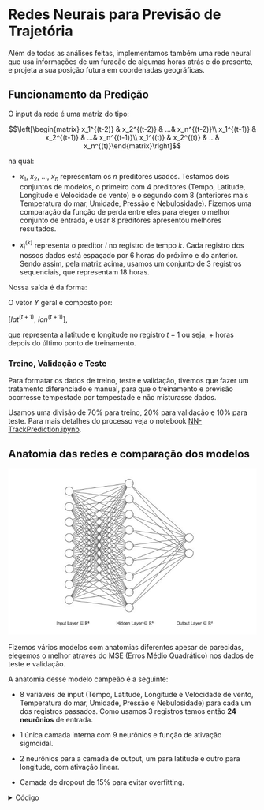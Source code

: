 # Redes Neurais para Previsão de Trajetória

Além de todas as análises feitas, implementamos também uma rede neural que usa informações de um furacão de algumas horas atrás e do presente, e projeta a sua posição futura em coordenadas geográficas.



## Funcionamento da Predição

O input da rede é uma matriz do tipo:

$$\left[\begin{matrix}
x_1^{(t-2)} & x_2^{(t-2)} & ...& x_n^{(t-2)}\\
x_1^{(t-1)} & x_2^{(t-1)} & ...& x_n^{(t-1)}\\
x_1^{(t)} & x_2^{(t)} & ...& x_n^{(t)}\end{matrix}\right]$$

na qual:

- $x_1,~x_2, ~..., ~x_n$ representam os $n$ preditores usados. Testamos dois conjuntos de modelos, o primeiro com 4 preditores (Tempo, Latitude, Longitude e Velocidade de vento) e o segundo com 8 (anteriores mais Temperatura do mar, Umidade, Pressão e Nebulosidade). Fizemos uma comparação da função de perda entre eles para eleger o melhor conjunto de entrada, e usar 8 preditores apresentou melhores resultados.

- $x_i^{(k)}$ representa o preditor $i$ no registro de tempo $k$. Cada registro dos nossos dados está espaçado por 6 horas do próximo e do anterior. Sendo assim, pela matriz acima, usamos um conjunto de 3 registros sequenciais, que representam 18 horas.

Nossa saída é da forma:

O vetor $Y$ geral é composto por:

$[lat^{(t+1)},~ lon^{(t+1)}],$

que representa a latitude e longitude no registro $t+1$ ou seja, + horas depois do último ponto de treinamento.


### Treino, Validação e Teste

Para formatar os dados de treino, teste e validação, tivemos que fazer um tratamento diferenciado e manual, para que o treinamento e previsão ocorresse tempestade por tempestade e não misturasse dados.

Usamos uma divisão de 70% para treino, 20% para validação e 10% para teste. 
Para mais detalhes do processo veja o notebook [NN-TrackPrediction.ipynb](https://github.com/reneroliveira/Hurricane_Project/blob/master/Notebooks/NN-TrackPrediction.ipynb).




## Anatomia das redes e comparação dos modelos

![png](NN-TrackPrediction_files/NN-TrackPrediction_35_2.png)

Fizemos vários modelos com anatomias diferentes apesar de parecidas, elegemos o melhor através do MSE (Erros Médio Quadrático) nos dados de teste e validação.

A anatomia desse modelo campeão é a seguinte:

 - 8 variáveis de input (Tempo, Latitude, Longitude e Velocidade de vento, Temperatura do mar, Umidade, Pressão e Nebulosidade) para cada um dos registros passados. Como usamos 3 registros temos então **24 neurônios** de entrada. 

- 1 única camada interna com 9 neurônios e função de ativação sigmoidal.

- 2 neurônios para a camada de output, um para latitude e outro para longitude, com ativação linear.

- Camada de dropout de 15% para evitar overfitting.


<details>
<summary>Código</summary>
```python

model_892 = tf.keras.models.Sequential([
  tf.keras.layers.Flatten(input_shape=(3,8)),
  tf.keras.layers.Dense(9, activation='sigmoid'),
  tf.keras.layers.Dropout(0.15),
  tf.keras.layers.Dense(2, activation='linear')
])
```
</details>


    
![png](NN-TrackPrediction_files/NN-TrackPrediction_26_0.png)


  
## Performance 

```python
from sklearn.metrics import r2_score
ypred = model_892.predict(xtest2)

lat_r2 = r2_score(ytest2[:,0],ypred[:,0])
lon_r2 = r2_score(ytest2[:,1],ypred[:,1])
tot_r2 = r2_score(ytest2,ypred)

print(f"R2 Latitude Teste - {lat_r2}")
print(f"R2 Longitude Teste - {lon_r2}")
print(f"R2 Total Teste - {tot_r2}")

fig, (ax,ax1) = plt.subplots(1,2,figsize=(18,6))
ax.set_title("Latitude Real vs Prevista (Teste 8-9-2)",fontsize=16)
ax.set_xlabel("Real",fontsize = 13)
ax.set_ylabel("Prevista",fontsize = 13)
ax.scatter(ytest2[:,0],ypred[:,0],alpha = 0.75, color = 'g',label = f"R2 = {round(lat_r2,3)}")
ax.legend(loc='best', fontsize = 13)
ax1.set_title("Longitude Real vs Prevista (Teste 8-9-2)",fontsize=16)
ax1.set_xlabel("Real",fontsize = 13)
ax1.set_ylabel("Prevista",fontsize = 13)
ax1.scatter(ytest2[:,1],ypred[:,1],alpha = 0.75, color = 'g',label = f"R2 = {round(lon_r2,3)}")
ax1.legend(loc='best', fontsize = 13);
plt.savefig('../figs/lat_lon_teste.jpg')
```

    R2 Latitude Teste - 0.9890722375652974
    R2 Longitude Teste - 0.9879249013965508
    R2 Total Teste - 0.9884985694809241



![png](NN-TrackPrediction_files/NN-TrackPrediction_26_1.png)


Nos dados de teste, temos resultados muito bons! Abaixo vemos um esquema do modelo 8-9-2.


```python
tf.keras.utils.plot_model(
    model_892,
    to_file='../figs/model_892.png', 
    show_shapes=True, 
    show_layer_names=True,
    rankdir='TB',
    expand_nested=False,
    dpi=96
)
# plt.savefig('figs/model892.jpg')
```




![png](NN-TrackPrediction_files/NN-TrackPrediction_28_0.png)



## Previsões

Vamos testar a previsão para algumas tempestades específicas do conjunto de testes.


```python
splitted_data = split(data)
n = len(splitted_data)
test_storms = splitted_data[int(n*(0.9)):]
data_test = pd.concat(test_storms)
data_test.loc[:,'Hours'] = (data_test.loc[:,'Time_new']-pd.Timestamp(1951,1,1))/pd.Timedelta('1 hour')
data_test.head()
```




<div>
<style scoped>
    .dataframe tbody tr th:only-of-type {
        vertical-align: middle;
    }

    .dataframe tbody tr th {
        vertical-align: top;
    }

    .dataframe thead th {
        text-align: right;
    }
</style>
<table border="1" class="dataframe">
  <thead>
    <tr style="text-align: right;">
      <th></th>
      <th>ID</th>
      <th>Name</th>
      <th>Date</th>
      <th>Time</th>
      <th>Event</th>
      <th>Status</th>
      <th>Latitude</th>
      <th>Longitude</th>
      <th>Maximum Wind</th>
      <th>Minimum Pressure</th>
      <th>Date_c</th>
      <th>Year</th>
      <th>Month</th>
      <th>Day</th>
      <th>Latitude_c</th>
      <th>Longitude_c</th>
      <th>Duration</th>
      <th>sst</th>
      <th>rhum</th>
      <th>wspd</th>
      <th>slp</th>
      <th>cldc</th>
      <th>Time_new</th>
      <th>Hours</th>
    </tr>
  </thead>
  <tbody>
    <tr>
      <th>20259</th>
      <td>AL022011</td>
      <td>BRET</td>
      <td>2011-07-16</td>
      <td>600</td>
      <td>NaN</td>
      <td>LO</td>
      <td>30.7</td>
      <td>-79.7</td>
      <td>20</td>
      <td>1014</td>
      <td>2011-07-16</td>
      <td>2011</td>
      <td>7</td>
      <td>16</td>
      <td>30.7</td>
      <td>-79.7</td>
      <td>7</td>
      <td>29.212346</td>
      <td>81.503754</td>
      <td>81.503754</td>
      <td>1003.891696</td>
      <td>4.721866</td>
      <td>2011-07-16 06:00:00</td>
      <td>530670.0</td>
    </tr>
    <tr>
      <th>20260</th>
      <td>AL022011</td>
      <td>BRET</td>
      <td>2011-07-16</td>
      <td>1200</td>
      <td>NaN</td>
      <td>LO</td>
      <td>30.3</td>
      <td>-79.4</td>
      <td>20</td>
      <td>1014</td>
      <td>2011-07-16</td>
      <td>2011</td>
      <td>7</td>
      <td>16</td>
      <td>30.3</td>
      <td>-79.4</td>
      <td>7</td>
      <td>29.212489</td>
      <td>81.512076</td>
      <td>81.512076</td>
      <td>1003.897948</td>
      <td>4.720945</td>
      <td>2011-07-16 12:00:00</td>
      <td>530676.0</td>
    </tr>
    <tr>
      <th>20261</th>
      <td>AL022011</td>
      <td>BRET</td>
      <td>2011-07-16</td>
      <td>1800</td>
      <td>NaN</td>
      <td>LO</td>
      <td>29.8</td>
      <td>-79.1</td>
      <td>20</td>
      <td>1014</td>
      <td>2011-07-16</td>
      <td>2011</td>
      <td>7</td>
      <td>16</td>
      <td>29.8</td>
      <td>-79.1</td>
      <td>7</td>
      <td>29.141944</td>
      <td>82.018334</td>
      <td>82.018334</td>
      <td>1005.045524</td>
      <td>4.940012</td>
      <td>2011-07-16 18:00:00</td>
      <td>530682.0</td>
    </tr>
    <tr>
      <th>20262</th>
      <td>AL022011</td>
      <td>BRET</td>
      <td>2011-07-17</td>
      <td>0</td>
      <td>NaN</td>
      <td>LO</td>
      <td>29.3</td>
      <td>-78.8</td>
      <td>20</td>
      <td>1014</td>
      <td>2011-07-17</td>
      <td>2011</td>
      <td>7</td>
      <td>17</td>
      <td>29.3</td>
      <td>-78.8</td>
      <td>7</td>
      <td>28.998422</td>
      <td>82.957671</td>
      <td>82.957671</td>
      <td>1005.403854</td>
      <td>4.952418</td>
      <td>2011-07-17 00:00:00</td>
      <td>530688.0</td>
    </tr>
    <tr>
      <th>20263</th>
      <td>AL022011</td>
      <td>BRET</td>
      <td>2011-07-17</td>
      <td>600</td>
      <td>NaN</td>
      <td>LO</td>
      <td>28.8</td>
      <td>-78.5</td>
      <td>20</td>
      <td>1014</td>
      <td>2011-07-17</td>
      <td>2011</td>
      <td>7</td>
      <td>17</td>
      <td>28.8</td>
      <td>-78.5</td>
      <td>7</td>
      <td>28.999376</td>
      <td>82.953919</td>
      <td>82.953919</td>
      <td>1005.405851</td>
      <td>4.950652</td>
      <td>2011-07-17 06:00:00</td>
      <td>530694.0</td>
    </tr>
  </tbody>
</table>
</div>




```python
import warnings
warnings.simplefilter("ignore")
def predict(storm,model,shift=3,pred=1):
    storm = storm.set_index(np.arange(0,len(storm)))
    y_pred=[]
    for i in range(0,len(storm)-shift-1):
        x = []
        for j in range(i,i+shift):
            x.append(storm.loc[j,:])
#         if i == 0:
#             print(np.expand_dims(np.asarray(x), axis=0).shape)
#             print(np.expand_dims(np.asarray(x),axis=0)[0,0,0])
        y_pred.append(model.predict(np.expand_dims(np.asarray(x),axis=0)).ravel())
        del x
    return np.array(y_pred)
def predict_storm(ID):
    name = data_test[data_test.ID==ID].Name.iloc[0]
    year = data_test[data_test.ID==ID].Year.iloc[0]
    storm = data_test[data_test.ID==ID]
    storm.loc[:,cols2]=standard_scale(storm,cols2)
    st = storm.loc[:,cols2]
    st_pred = predict(st,model_892)
    st_plot = st.iloc[0:-4,:]
    
    fig,ax = plt.subplots(1,2,figsize=(10,4))
    fig.suptitle(f"Furacão {name} - {year}", fontsize=16,y=1.08)
    ax[0].set_title("Latitude")
    ax[1].set_title("Longitude")
    print(r2_score(st_plot.Latitude,st_pred[:,0]))
    print(r2_score(st_plot.Longitude,st_pred[:,1]))
    ax[0].scatter(st_plot.Hours,st_plot.Latitude,label = 'Real')
    ax[0].scatter(st_plot.Hours,st_pred[:,0],label = 'Previsto')
    ax[1].scatter(st_plot.Hours,st_plot.Longitude,label = 'Real')
    ax[1].scatter(st_plot.Hours,st_pred[:,1],label = 'Previsto')
    ax[0].legend(loc='best')
    ax[1].legend(loc='best')
    plt.savefig(f"../figs/NN-{name}.jpg")
```


```python
predict_storm('AL092011')
```

    0.912396866066715
    0.8587266243812284



![png](NN-TrackPrediction_files/NN-TrackPrediction_32_1.png)



```python
predict_storm('AL112015')
```

    0.9650855905600251
    0.9805961966628389



![png](NN-TrackPrediction_files/NN-TrackPrediction_33_1.png)



```python
# data_test[(data_test.Duration>7)&(data_test.Name!="IRENE")&(data_test.Name!="JOAQUIN")].sort_values(by='Maximum Wind',ascending=0)
```


```python
predict_storm('AL122011')
```

    0.9235033244762332
    0.8633440966820972



![png](NN-TrackPrediction_files/NN-TrackPrediction_35_1.png)

